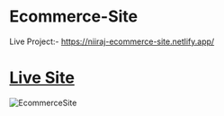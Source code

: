 # Ecommerce-Site
 
Live Project:- https://niiraj-ecommerce-site.netlify.app/

# [Live Site](https://niiraj-ecommerce-site.netlify.app/)

![EcommerceSite](https://github.com/NIRU0802/Ecommerce-Site/assets/73927115/fb326200-fe08-4909-afc7-ce05bf7937c3)
